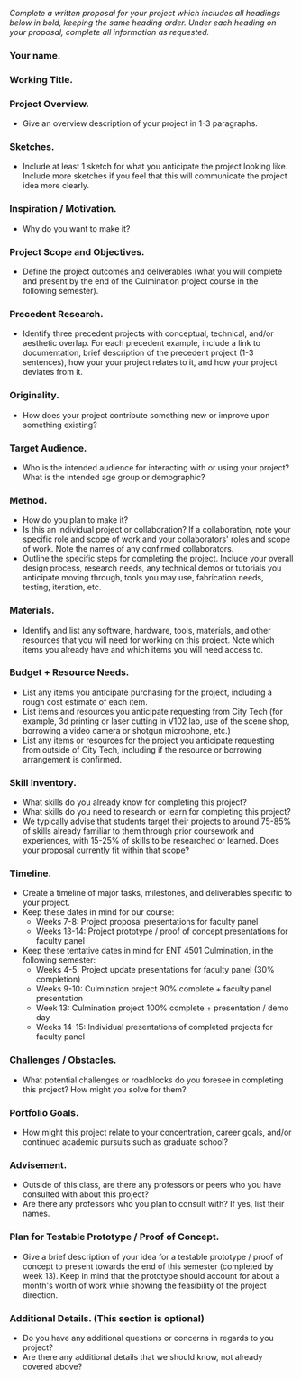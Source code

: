 _Complete a written proposal for your project which includes all headings below in bold, keeping the same heading order. Under each heading on your proposal, complete all information as requested._

### Your name.  

### Working Title.

### Project Overview.
-  Give an overview description of your project in 1-3 paragraphs.

### Sketches.
- Include at least 1 sketch for what you anticipate the project looking like. Include more sketches if you feel that this will communicate the project idea more clearly. 

### Inspiration / Motivation.
- Why do you want to make it? 

### Project Scope and Objectives.
- Define the project outcomes and deliverables (what you will complete and present by the end of the Culmination project course in the following semester). 

### Precedent Research.
- Identify three precedent projects with conceptual, technical, and/or aesthetic overlap. For each precedent example, include a link to documentation, brief description of the precedent project (1-3 sentences), how your your project relates to it, and how your project deviates from it. 

### Originality.
- How does your project contribute something new or improve upon something existing? 

### Target Audience.
- Who is the intended audience for interacting with or using your project? What is the intended age group or demographic? 

### Method. 
- How do you plan to make it?
- Is this an individual project or collaboration? If a collaboration, note your specific role and scope of work and your collaborators' roles and scope of work. Note the names of any confirmed collaborators. 
- Outline the specific steps for completing the project. Include your overall design process, research needs, any technical demos or tutorials you anticipate moving through, tools you may use, fabrication needs, testing, iteration, etc. 

### Materials.
- Identify and list any software, hardware, tools, materials, and other resources that you will need for working on this project. Note which items you already have and which items you will need access to. 

### Budget + Resource Needs.
- List any items you anticipate purchasing for the project, including a rough cost estimate of each item.
- List items and resources you anticipate requesting from City Tech (for example, 3d printing or laser cutting in V102 lab, use of the scene shop, borrowing a video camera or shotgun microphone, etc.)
- List any items or resources for the project you anticipate requesting from outside of City Tech, including if the resource or borrowing arrangement is confirmed.

### Skill Inventory.
- What skills do you already know for completing this project? 
- What skills do you need to research or learn for completing this project?
- We typically advise that students target their projects to around 75-85% of skills already familiar to them through prior coursework and experiences, with 15-25% of skills to be researched or learned. Does your proposal currently fit within that scope?

### Timeline. 
- Create a timeline of major tasks, milestones, and deliverables specific to your project. 
- Keep these dates in mind for our course:
	- Weeks 7-8: Project proposal presentations for faculty panel
	- Weeks 13-14: Project prototype / proof of concept presentations for faculty panel
- Keep these tentative dates in mind for ENT 4501 Culmination, in the following semester: 
	- Weeks 4-5: Project update presentations for faculty panel (30% completion)
	- Weeks 9-10: Culmination project 90% complete + faculty panel presentation
	- Week 13: Culmination project 100% complete + presentation / demo day
	- Weeks 14-15: Individual presentations of completed projects for faculty panel  

### Challenges / Obstacles.
- What potential challenges or roadblocks do you foresee in completing this project? How might you solve for them?

### Portfolio Goals.
- How might this project relate to your concentration, career goals, and/or continued academic pursuits such as graduate school? 

### Advisement.
- Outside of this class, are there any professors or peers who you have consulted with about this project? 
- Are there any professors who you plan to consult with? If yes, list their names.

### Plan for Testable Prototype / Proof of Concept. 
- Give a brief description of your idea for a testable prototype / proof of concept to present towards the end of this semester (completed by week 13). Keep in mind that the prototype should account for about a month's worth of work while showing the feasibility of the project direction.

### Additional Details. (This section is optional)
- Do you have any additional questions or concerns in regards to you project?
- Are there any additional details that we should know, not already covered above?